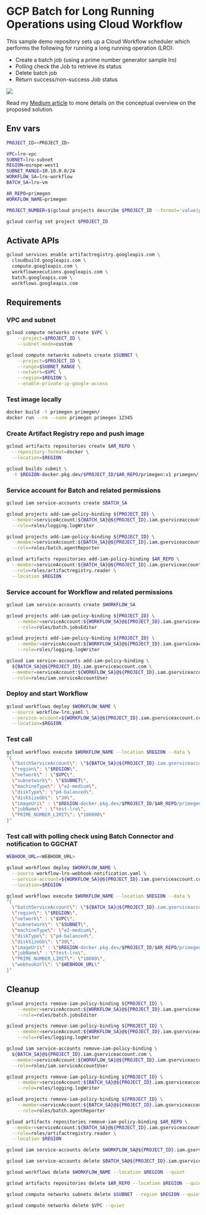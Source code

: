 # GCP Batch for Long Running Operations using Cloud Workflow

This sample demo repository sets up a Cloud Workflow scheduler which performs the following for running a long running operation (LRO):

- Create a batch job (using a prime number generator sample lro)
- Polling check the Job to retrieve its status
- Delete batch job
- Return success/non-success Job status

![](/architecture.png)

Read my [Medium article](https://medium.com/@iaderosa.it/long-running-operations-on-gcp-with-cloud-batch-and-cloud-workflow-eea93f1e911c) to more details on the conceptual overview on the proposed solution.

## Env vars

```bash
PROJECT_ID=<PROJECT_ID>

VPC=lro-vpc
SUBNET=lro-subnet
REGION=europe-west1
SUBNET_RANGE=10.10.0.0/24
WORKFLOW_SA=lro-workflow
BATCH_SA=lro-vm

AR_REPO=primegen
WORKFLOW_NAME=primegen

PROJECT_NUMBER=$(gcloud projects describe $PROJECT_ID --format='value(projectNumber)')

gcloud config set project $PROJECT_ID
```

## Activate APIs

```bash
gcloud services enable artifactregistry.googleapis.com \
  cloudbuild.googleapis.com \
  compute.googleapis.com \
  workflowexecutions.googleapis.com \
  batch.googleapis.com \
  workflows.googleapis.com
```


## Requirements

### VPC and subnet

```bash
gcloud compute networks create $VPC \
	--project=$PROJECT_ID \
	--subnet-mode=custom

gcloud compute networks subnets create $SUBNET \
	--project=$PROJECT_ID \
	--range=$SUBNET_RANGE \
	--network=$VPC \
	--region=$REGION \
	--enable-private-ip-google-access
```

### Test image locally

```bash
docker build -t primegen primegen/
docker run --rm --name primegen primegen 12345
```

### Create Artifact Registry repo and push image

```bash
gcloud artifacts repositories create $AR_REPO \
  --repository-format=docker \
  --location=$REGION

gcloud builds submit \
  -t $REGION-docker.pkg.dev/$PROJECT_ID/$AR_REPO/primegen:v1 primegen/
```

### Service account for Batch and related permissions

```bash
gcloud iam service-accounts create $BATCH_SA

gcloud projects add-iam-policy-binding ${PROJECT_ID} \
  --member=serviceAccount:${BATCH_SA}@${PROJECT_ID}.iam.gserviceaccount.com \
  --role=roles/logging.logWriter

gcloud projects add-iam-policy-binding ${PROJECT_ID} \
  --member=serviceAccount:${BATCH_SA}@${PROJECT_ID}.iam.gserviceaccount.com \
  --role=roles/batch.agentReporter

gcloud artifacts repositories add-iam-policy-binding $AR_REPO \
  --member=serviceAccount:${BATCH_SA}@${PROJECT_ID}.iam.gserviceaccount.com \
  --role=roles/artifactregistry.reader \
  --location $REGION
```


### Service account for Workflow and related permissions

```bash
gcloud iam service-accounts create $WORKFLOW_SA

gcloud projects add-iam-policy-binding ${PROJECT_ID} \
    --member=serviceAccount:${WORKFLOW_SA}@${PROJECT_ID}.iam.gserviceaccount.com \
    --role=roles/batch.jobsEditor

gcloud projects add-iam-policy-binding ${PROJECT_ID} \
    --member=serviceAccount:${WORKFLOW_SA}@${PROJECT_ID}.iam.gserviceaccount.com \
    --role=roles/logging.logWriter

gcloud iam service-accounts add-iam-policy-binding \
  ${BATCH_SA}@${PROJECT_ID}.iam.gserviceaccount.com \
  --member=serviceAccount:${WORKFLOW_SA}@${PROJECT_ID}.iam.gserviceaccount.com \
  --role=roles/iam.serviceAccountUser
```



### Deploy and start Workflow

```bash
gcloud workflows deploy $WORKFLOW_NAME \
  --source workflow-lro.yaml \
  --service-account=${WORKFLOW_SA}@${PROJECT_ID}.iam.gserviceaccount.com \
  --location=$REGION
```

### Test call

```bash
gcloud workflows execute $WORKFLOW_NAME --location $REGION --data \
"{
  \"batchServiceAccount\": \"${BATCH_SA}@${PROJECT_ID}.iam.gserviceaccount.com\",
  \"region\": \"$REGION\",
  \"network\" : \"$VPC\",
  \"subnetwork\": \"$SUBNET\",
  \"machineType\": \"e2-medium\",
  \"diskType\": \"pd-balanced\",
  \"diskSizeGb\": \"30\",
  \"imageUri\" : \"$REGION-docker.pkg.dev/$PROJECT_ID/$AR_REPO/primegen:v1\",
  \"jobName\" : \"test-lro\",
  \"PRIME_NUMBER_LIMIT\": \"100000\"
}"
```

### Test call with polling check using Batch Connector and notification to GGCHAT

```bash
WEBHOOK_URL=<WEBHOOK_URL>

gcloud workflows deploy $WORKFLOW_NAME \
  --source workflow-lro-webhook-notification.yaml \
  --service-account=${WORKFLOW_SA}@${PROJECT_ID}.iam.gserviceaccount.com \
  --location=$REGION

gcloud workflows execute $WORKFLOW_NAME --location $REGION --data \
"{
  \"batchServiceAccount\": \"${BATCH_SA}@${PROJECT_ID}.iam.gserviceaccount.com\",
  \"region\": \"$REGION\",
  \"network\" : \"$VPC\",
  \"subnetwork\": \"$SUBNET\",
  \"machineType\": \"e2-medium\",
  \"diskType\": \"pd-balanced\",
  \"diskSizeGb\": \"30\",
  \"imageUri\" : \"$REGION-docker.pkg.dev/$PROJECT_ID/$AR_REPO/primegen:v1\",
  \"jobName\" : \"test-lro\",
  \"PRIME_NUMBER_LIMIT\": \"10000\",
  \"webhookUrl\": \"$WEBHOOK_URL\"
}"
```

## Cleanup

```bash 
gcloud projects remove-iam-policy-binding ${PROJECT_ID} \
    --member=serviceAccount:${WORKFLOW_SA}@${PROJECT_ID}.iam.gserviceaccount.com \
    --role=roles/batch.jobsEditor

gcloud projects remove-iam-policy-binding ${PROJECT_ID} \
    --member=serviceAccount:${WORKFLOW_SA}@${PROJECT_ID}.iam.gserviceaccount.com \
    --role=roles/logging.logWriter

gcloud iam service-accounts remove-iam-policy-binding \
  ${BATCH_SA}@${PROJECT_ID}.iam.gserviceaccount.com \
  --member=serviceAccount:${WORKFLOW_SA}@${PROJECT_ID}.iam.gserviceaccount.com \
  --role=roles/iam.serviceAccountUser

gcloud projects remove-iam-policy-binding ${PROJECT_ID} \
    --member=serviceAccount:${BATCH_SA}@${PROJECT_ID}.iam.gserviceaccount.com \
    --role=roles/logging.logWriter

gcloud projects remove-iam-policy-binding ${PROJECT_ID} \
    --member=serviceAccount:${BATCH_SA}@${PROJECT_ID}.iam.gserviceaccount.com \
    --role=roles/batch.agentReporter

gcloud artifacts repositories remove-iam-policy-binding $AR_REPO \
  --member=serviceAccount:${BATCH_SA}@${PROJECT_ID}.iam.gserviceaccount.com \
  --role=roles/artifactregistry.reader \
  --location $REGION

gcloud iam service-accounts delete $WORKFLOW_SA@${PROJECT_ID}.iam.gserviceaccount.com --quiet

gcloud iam service-accounts delete $BATCH_SA@${PROJECT_ID}.iam.gserviceaccount.com --quiet

gcloud workflows delete $WORKFLOW_NAME --location $REGION --quiet

gcloud artifacts repositories delete $AR_REPO --location $REGION --quiet

gcloud compute networks subnets delete $SUBNET --region $REGION --quiet

gcloud compute networks delete $VPC --quiet
```